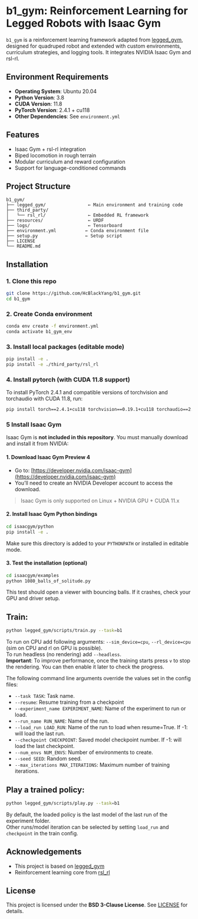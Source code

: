 # b1_gym: Reinforcement Learning for Legged Robots with Isaac Gym

`b1_gym` is a reinforcement learning framework adapted from [legged_gym](https://github.com/leggedrobotics/legged_gym), designed for quadruped robot and extended with custom environments, curriculum strategies, and logging tools. It integrates NVIDIA Isaac Gym and rsl-rl.

## Environment Requirements

- **Operating System**: Ubuntu 20.04
- **Python Version**: 3.8
- **CUDA Version**: 11.8
- **PyTorch Version**: 2.4.1 + cu118
- **Other Dependencies**: See `environment.yml` 


## Features

-  Isaac Gym + rsl-rl integration  
-  Biped locomotion in rough terrain  
-  Modular curriculum and reward configuration  
-  Support for language-conditioned commands  



## Project Structure

```
b1_gym/
├── legged_gym/                ← Main environment and training code
├── third_party/
│   └── rsl_rl/                ← Embedded RL framework
├── resources/                 ← URDF
├── logs/                      ← Tensorboard
├── environment.yml           ← Conda environment file
├── setup.py                  ← Setup script
├── LICENSE
└── README.md
```



## Installation

### 1. Clone this repo

```bash
git clone https://github.com/HcBlackYang/b1_gym.git
cd b1_gym
```

### 2. Create Conda environment

```bash
conda env create -f environment.yml
conda activate b1_gym_env
```

### 3. Install local packages (editable mode)

```bash
pip install -e .
pip install -e ./third_party/rsl_rl
```

### 4. Install pytorch (with CUDA 11.8 support)

To install PyTorch 2.4.1 and compatible versions of torchvision and torchaudio with CUDA 11.8, run:

```bash
pip install torch==2.4.1+cu118 torchvision==0.19.1+cu118 torchaudio==2.4.1+cu118 --index-url https://download.pytorch.org/whl/cu118
```


### 5 Install Isaac Gym

Isaac Gym is **not included in this repository**. You must manually download and install it from NVIDIA:

#### 1. Download Isaac Gym Preview 4

- Go to: [https://developer.nvidia.com/isaac-gym](https://developer.nvidia.com/isaac-gym)
- You’ll need to create an NVIDIA Developer account to access the download.

> Isaac Gym is only supported on Linux + NVIDIA GPU + CUDA 11.x

#### 2. Install Isaac Gym Python bindings

```bash
cd isaacgym/python
pip install -e .
```

Make sure this directory is added to your `PYTHONPATH` or installed in editable mode.

#### 3. Test the installation (optional)

```bash
cd isaacgym/examples
python 1080_balls_of_solitude.py
```

This test should open a viewer with bouncing balls. If it crashes, check your GPU and driver setup.







## Train:

```bash
python legged_gym/scripts/train.py --task=b1
```

To run on CPU add following arguments: `--sim_device=cpu`, `--rl_device=cpu` (sim on CPU and rl on GPU is possible).  
To run headless (no rendering) add `--headless`.  
**Important**: To improve performance, once the training starts press `v` to stop the rendering. You can then enable it later to check the progress.  


The following command line arguments override the values set in the config files:

- `--task TASK`: Task name.  
- `--resume`: Resume training from a checkpoint  
- `--experiment_name EXPERIMENT_NAME`: Name of the experiment to run or load.  
- `--run_name RUN_NAME`: Name of the run.  
- `--load_run LOAD_RUN`: Name of the run to load when resume=True. If -1: will load the last run.  
- `--checkpoint CHECKPOINT`: Saved model checkpoint number. If -1: will load the last checkpoint.  
- `--num_envs NUM_ENVS`: Number of environments to create.  
- `--seed SEED`: Random seed.  
- `--max_iterations MAX_ITERATIONS`: Maximum number of training iterations.  

## Play a trained policy:

```bash
python legged_gym/scripts/play.py --task=b1
```

By default, the loaded policy is the last model of the last run of the experiment folder.  
Other runs/model iteration can be selected by setting `load_run` and `checkpoint` in the train config.




##  Acknowledgements

- This project is based on [legged_gym](https://github.com/leggedrobotics/legged_gym)
- Reinforcement learning core from [rsl_rl](https://github.com/leggedrobotics/rsl_rl)



##  License

This project is licensed under the **BSD 3-Clause License**. See [LICENSE](./LICENSE) for details.
